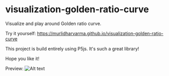 # visualization-golden-ratio-curve
Visualize and play around Golden ratio curve.

Try it yourself: https://murlidharvarma.github.io/visualization-golden-ratio-curve

This project is build entirely using P5js. It's such a great library!

Hope you like it!

Preview:
![Alt text](/preview.gif?raw=true "Preview")

